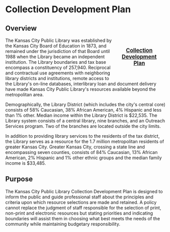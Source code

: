 # Collection Development Plan

## Overview

<span style="float:right; border:1 solid; padding:30px; text-align:center; font-size:1.2em;"><strong>[Collection<br />Development<br />Plan](https://www.kclibrary.org/sites/default/files/Collection-Development-and-Management-Plan-2009.pdf)</strong></span>

The Kansas City Public Library was established by the Kansas City Board of Education in 1873, and remained under the jurisdiction of that Board until 1988 when the Library became an independent institution. The Library boundaries and tax base encompass a constituency of 257,940. Reciprocal and contractual use agreements with neighboring library districts and institutions, remote access to the Library's on-line databases, interlibrary loan and document delivery have made Kansas City Public Library's resources available beyond the metropolitan area.

Demographically, the Library District (which includes the city's central core) consists of 58% Caucasian, 38% African American, 4% Hispanic and less than 1% other. Median income within the Library District is \$22,535. The Library system consists of a central library, nine branches, and an Outreach Services program. Two of the branches are located outside the city limits.

In addition to providing library services to the residents of the tax district, the Library serves as a resource for the 1.7 million metropolitan residents of greater Kansas City. Greater Kansas City, crossing a state line and encompassing seven counties, consists of 84% Caucasian, 13% African American, 2% Hispanic and 1% other ethnic groups and the median family income is \$33,485.

## Purpose

The Kansas City Public Library Collection Development Plan is designed to inform the public and guide professional staff about the principles and criteria upon which resource selections are made and retained. A policy cannot replace the judgment of staff responsible for the selection of print, non-print and electronic resources but stating priorities and indicating boundaries will assist them in choosing what best meets the needs of the community while maintaining budgetary responsibility.
